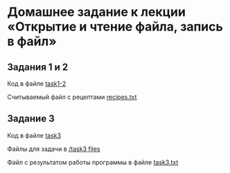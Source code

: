 # Домашнее задание к лекции «Открытие и чтение файла, запись в файл»

## Задания 1 и 2
 Код в файле [task1-2](/task1-2.py)
 
 Считываемый файл с рецептами [recipes.txt](/recipes.txt)

## Задание 3
Код в файле [task3](/task3.py)

Файлы для задачи в [/task3 files](/task3-files-toread)

Файл с результатом работы программы в файле [task3.txt](task3.txt)